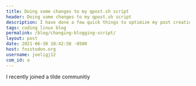 ```yaml
---
title: Doing some changes to my qpost.sh script
header: Doing some changes to my qpost.sh script
description: I have done a few quick things to optimize my post creation script using rofi, adding a few nice additions
tags: coding linux blog
permalink: /blog/changing-blogging-script/
layout: post
date: 2021-06-30 10:42:58 -0500
host: fosstodon.org
username: joeligj12
com_id: a
---
```


I recently joined a tilde communitiy
